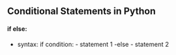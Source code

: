 ## Conditional Statements in Python
#### if else:
- syntax:  if condition:
              - statement 1
          -else
              - statement 2

